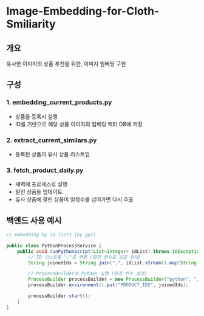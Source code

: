 # Image-Embedding-for-Cloth-Smiliarity

## 개요

유사한 이미지의 상품 추천을 위한, 이미지 임베딩 구현

## 구성

### 1. embedding_current_products.py

- 상품을 등록시 실행
- ID를 기반으로 해당 상품 이미지의 임베딩 백터 DB에 저장

### 2. extract_current_similars.py

- 등록된 상품의 유사 상품 리스트업

### 3. fetch_product_daily.py

- 새벽에 프로세스로 실행
- 팔린 상품들 업데이트
- 유사 상품에 팔린 상품이 일정수를 넘어가면 다시 추출

## 백엔드 사용 예시

```java
// embedding by id lists (by gpt)

public class PythonProcessService {
    public void runPythonScript(List<Integer> idList) throws IOException {
        // ID 리스트를 ","로 변환 (환경 변수로 넘길 형태)
        String joinedIds = String.join(",", idList.stream().map(String::valueOf).toList());

        // ProcessBuilder로 Python 실행 (환경 변수 설정)
        ProcessBuilder processBuilder = new ProcessBuilder("python", "/path/to/main/embedding_current_products.py");
        processBuilder.environment().put("PRODUCT_IDS", joinedIds);

        processBuilder.start();
    }
}
```
